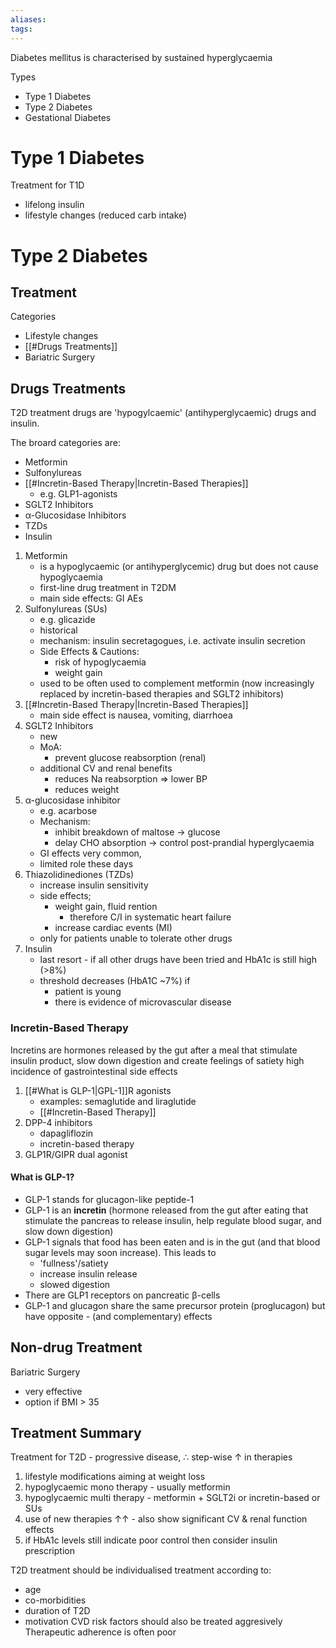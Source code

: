 ```yaml
---
aliases: 
tags: 
---
```


Diabetes mellitus is characterised by sustained hyperglycaemia

Types
- Type 1 Diabetes
- Type 2 Diabetes
- Gestational Diabetes

# Type 1 Diabetes
Treatment for T1D 
- lifelong insulin
- lifestyle changes (reduced carb intake)

# Type 2 Diabetes
## Treatment 
Categories
- Lifestyle changes
- [[#Drugs Treatments]]
- Bariatric Surgery

## Drugs Treatments
T2D treatment drugs are 'hypogylcaemic' (antihyperglycaemic) drugs and insulin. 

The broard categories are:
- Metformin
- Sulfonylureas
- [[#Incretin-Based Therapy|Incretin-Based Therapies]]
	- e.g. GLP1-agonists
- SGLT2 Inhibitors
- α-Glucosidase Inhibitors
- TZDs
- Insulin

1. Metformin
	- is a hypoglycaemic (or antihyperglycemic) drug but does not cause hypoglycaemia
	- first-line drug treatment in T2DM
	- main side effects: GI AEs
2. Sulfonylureas (SUs) 
	- e.g. glicazide
	- historical
	- mechanism: insulin secretagogues, i.e. activate insulin secretion
	- Side Effects & Cautions:
		- risk of hypoglycaemia
		- weight gain
	- used to be often used to complement metformin (now increasingly replaced by incretin-based therapies and SGLT2 inhibitors)
3. [[#Incretin-Based Therapy|Incretin-Based Therapies]]
	- main side effect is nausea, vomiting, diarrhoea
4. SGLT2 Inhibitors
	- new
	- MoA:
		- prevent glucose reabsorption (renal)
	- additional CV and renal benefits
		- reduces Na reabsorption => lower BP
		- reduces weight
5. α-glucosidase inhibitor
	- e.g. acarbose
	- Mechanism:
		- inhibit breakdown of maltose → glucose
		- delay CHO absorption → control post-prandial hyperglycaemia
	- GI effects very common,
	- limited role these days
6. Thiazolidinediones (TZDs)
	- increase insulin sensitivity
	- side effects; 
		- weight gain, fluid rention
			- therefore C/I in systematic heart failure
		- increase cardiac events (MI)
	- only for patients unable to tolerate other drugs
7. Insulin
	- last resort - if all other drugs have been tried and HbA1c is still high (>8%)
	- threshold decreases (HbA1C ~7%) if
		- patient is young
		- there is evidence of microvascular disease

### Incretin-Based Therapy
Incretins are hormones released by the gut after a meal that stimulate insulin product, slow down digestion and create feelings of satiety
high incidence of gastrointestinal side effects
1. [[#What is GLP-1|GPL-1]]R agonists
	- examples: semaglutide and liraglutide
	- [[#Incretin-Based Therapy]]
2. DPP-4 inhibitors
	- dapagliflozin
	- incretin-based therapy
3. GLP1R/GIPR dual agonist
#### What is GLP-1?
- GLP-1 stands for glucagon-like peptide-1 
- GLP-1 is an **incretin** (hormone released from the gut after eating that stimulate the pancreas to release insulin, help regulate blood sugar, and slow down digestion)
- GLP-1 signals that food has been eaten and is in the gut (and that blood sugar levels may soon increase). This leads to
	- 'fullness'/satiety 
	- increase insulin release
	- slowed digestion
- There are GLP1 receptors on pancreatic β-cells
- GLP-1 and glucagon share the same precursor protein (proglucagon) but have opposite - (and complementary) effects
## Non-drug Treatment
Bariatric Surgery
- very effective 
- option if BMI > 35

## Treatment Summary
Treatment for T2D - progressive disease, ∴ step-wise ↑ in therapies
1. lifestyle modifications aiming at weight loss
2. hypoglycaemic mono therapy - usually metformin
3. hypoglycaemic multi therapy - metformin + SGLT2i or incretin-based or SUs
4. use of new therapies ↑↑ - also show significant CV & renal function effects
5. if HbA1c levels still indicate poor control then consider insulin prescription

T2D treatment should be individualised treatment according to:
- age
- co-morbidities
- duration of T2D
- motivation
CVD risk factors should also be treated aggresively
Therapeutic adherence is often poor





